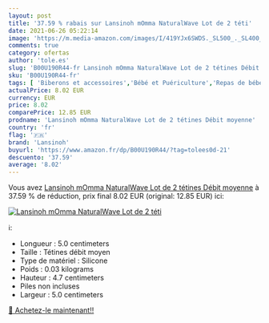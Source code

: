 ```yaml
---
layout: post
title: '37.59 % rabais sur Lansinoh mOmma NaturalWave Lot de 2 téti'
date: 2021-06-26 05:22:14
image: 'https://m.media-amazon.com/images/I/419YJx6SWDS._SL500_._SL400_.jpg'
comments: true
category: ofertas
author: 'tole.es'
slug: 'B00U190R44-fr Lansinoh mOmma NaturalWave Lot de 2 tétines Débit moyenne'
sku: 'B00U190R44-fr'
tags: [ 'Biberons et accessoires','Bébé et Puériculture','Repas de bébé','Tétines','lansinoh', ]
actualPrice: 8.02 EUR
currency: EUR
price: 8.02
comparePrice: 12.85 EUR
prodname: 'Lansinoh mOmma NaturalWave Lot de 2 tétines Débit moyenne'
country: 'fr'
flag: '🇫🇷'
brand: 'Lansinoh'
buyurl: 'https://www.amazon.fr/dp/B00U190R44/?tag=tolees0d-21'
descuento: '37.59'
average: '8.02'
---
```


Vous avez [Lansinoh mOmma NaturalWave Lot de 2 tétines Débit moyenne](https://www.amazon.fr/dp/B00U190R44/?tag=tolees0d-21)  à  37.59 % de réduction, prix final  8.02 EUR (original: 12.85 EUR) ici:

[![Lansinoh mOmma NaturalWave Lot de 2 téti](https://m.media-amazon.com/images/I/419YJx6SWDS._SL500_._SL400_.jpg)](https://www.amazon.fr/dp/B00U190R44/?tag=tolees0d-21)

ℹ️:

- Longueur : 5.0 centimeters
- Taille : Tétines débit moyen
- Type de matériel : Silicone
- Poids : 0.03 kilograms
- Hauteur : 4.7 centimeters
- Piles non incluses
- Largeur : 5.0 centimeters

[🛒 Achetez-le maintenant!!](https://www.amazon.fr/dp/B00U190R44/?tag=tolees0d-21)
